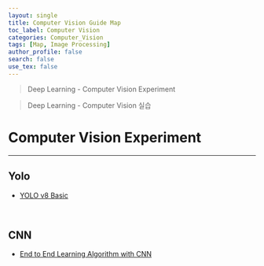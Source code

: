 ```yaml
---
layout: single
title: Computer Vision Guide Map
toc_label: Computer Vision
categories: Computer_Vision
tags: [Map, Image Processing]
author_profile: false
search: false
use_tex: false
---
```


> Deep Learning - Computer Vision Experiment

> Deep Learning - Computer Vision 실습

# Computer Vision Experiment

<hr>

## Yolo

- [YOLO v8 Basic]({{site.url}}/computer-vision/yolo-v8-basic)



<br>

## CNN

- [End to End Learning Algorithm with CNN]({{site.url}}/computer-vision/end2end-cnn)

<br>
